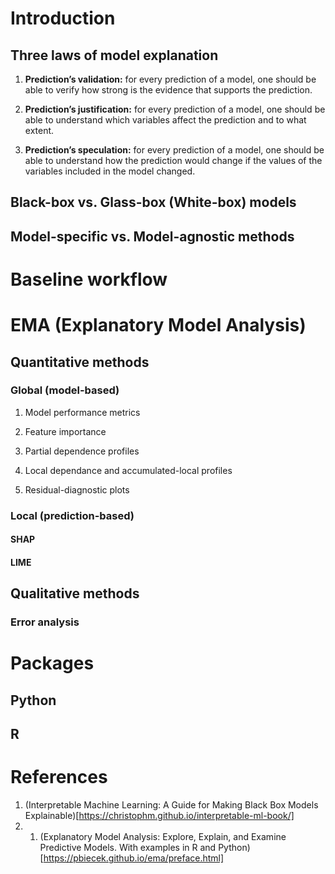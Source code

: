 # Introduction

## Three laws of model explanation

1) **Prediction’s validation:** for every prediction of a model, one should be able to verify how strong is the evidence that supports the prediction.
   
2) **Prediction’s justification:** for every prediction of a model, one should be able to understand which variables affect the prediction and to what extent.
   
3) **Prediction’s speculation:** for every prediction of a model, one should be able to understand how the prediction would change if the values of the variables included in the model changed.

## Black-box vs. Glass-box (White-box) models

## Model-specific vs. Model-agnostic methods

# Baseline workflow

# EMA (Explanatory Model Analysis)

## Quantitative methods

### Global (model-based)

1) Model performance metrics

2) Feature importance

3) Partial dependence profiles

4) Local dependance and accumulated-local profiles

5) Residual-diagnostic plots

### Local (prediction-based)

#### SHAP

#### LIME

####

## Qualitative methods

### Error analysis

# Packages

## Python

## R

# References

1) (Interpretable Machine Learning: A Guide for Making Black Box Models Explainable)[https://christophm.github.io/interpretable-ml-book/]
2) 1) (Explanatory Model Analysis: Explore, Explain, and Examine Predictive Models. With examples in R and Python)[https://pbiecek.github.io/ema/preface.html]
